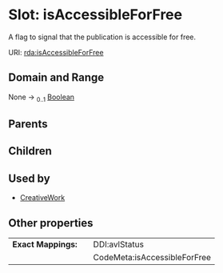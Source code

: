 
# Slot: isAccessibleForFree


A flag to signal that the publication is accessible for free.

URI: [rda:isAccessibleForFree](https://example.org/rda/isAccessibleForFree)


## Domain and Range

None &#8594;  <sub>0..1</sub> [Boolean](types/Boolean.md)

## Parents


## Children


## Used by

 * [CreativeWork](CreativeWork.md)

## Other properties

|  |  |  |
| --- | --- | --- |
| **Exact Mappings:** | | DDI:avlStatus |
|  | | CodeMeta:isAccessibleForFree |


